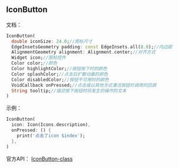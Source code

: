 ## IconButton

文档：

```dart
IconButton(
  double iconSize: 24.0;//图标尺寸
  EdgeInsetsGeometry padding: const EdgeInsets.all(8.0);//内边距
  AlignmentGeometry alignment: Alignment.center;//对齐方式
  Widget icon;//图标控件
  Color color;//颜色
  Color highlightColor;//按钮按下时的颜色
  Color splashColor;//点击后扩散动画的颜色
  Color disabledColor;//按钮不可用时的颜色
  VoidCallback onPressed;//点击或以其他方式激活按钮时调用的回调
  String tooltip;//描述按下按钮时将发生的操作的文本
)
```

示例：

```dart
IconButton(
  icon: Icon(Icons.description),
  onPressed: () {
    print('点击了icon $index');
  },
)
```

官方API： [IconButton-class](https://api.flutter.dev/flutter/material/IconButton-class.html)